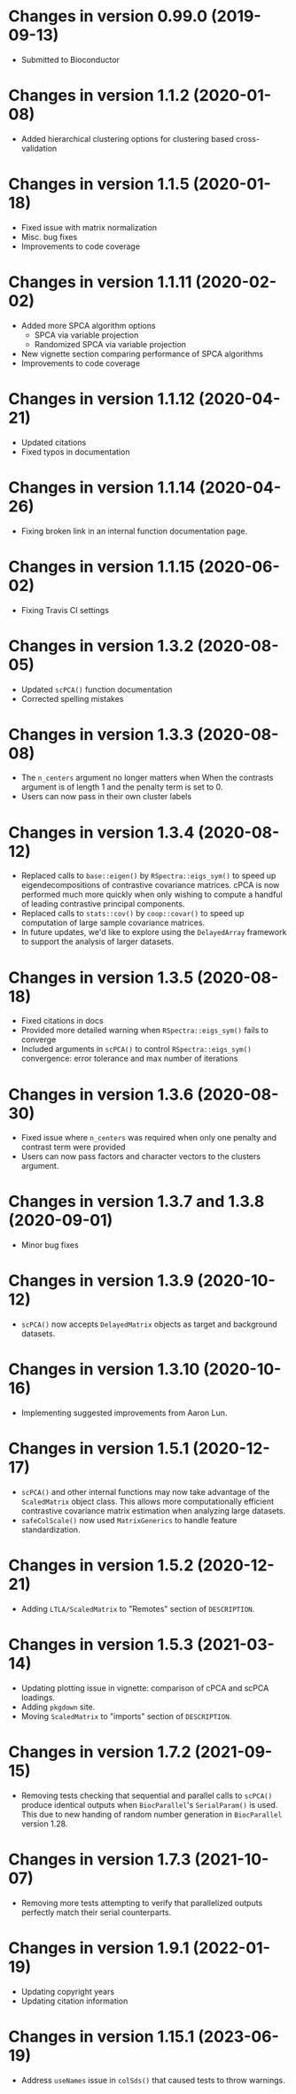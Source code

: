 # Changes in version 0.99.0 (2019-09-13)

+ Submitted to Bioconductor

# Changes in version 1.1.2 (2020-01-08)

+ Added hierarchical clustering options for clustering based cross-validation

# Changes in version 1.1.5 (2020-01-18)

+ Fixed issue with matrix normalization
+ Misc. bug fixes
+ Improvements to code coverage

# Changes in version 1.1.11 (2020-02-02)

+ Added more SPCA algorithm options
  - SPCA via variable projection
  - Randomized SPCA via variable projection
+ New vignette section comparing performance of SPCA algorithms
+ Improvements to code coverage

# Changes in version 1.1.12 (2020-04-21)

+ Updated citations
+ Fixed typos in documentation

# Changes in version 1.1.14 (2020-04-26)

+ Fixing broken link in an internal function documentation page.

# Changes in version 1.1.15 (2020-06-02)

+ Fixing Travis CI settings

# Changes in version 1.3.2 (2020-08-05)

+ Updated `scPCA()` function documentation
+ Corrected spelling mistakes

# Changes in version 1.3.3 (2020-08-08)

+ The `n_centers` argument no longer matters when When the contrasts argument is of length 1 and the penalty term is set to 0.
+ Users can now pass in their own cluster labels

# Changes in version 1.3.4 (2020-08-12)

+ Replaced calls to `base::eigen()` by `RSpectra::eigs_sym()` to speed up eigendecompositions of contrastive covariance matrices. cPCA is now performed much more quickly when only wishing to compute a handful of leading contrastive principal components.
+ Replaced calls to `stats::cov()` by `coop::covar()` to speed up computation of large sample covariance matrices.
+ In future updates, we'd like to explore using the `DelayedArray` framework to support the analysis of larger datasets.

# Changes in version 1.3.5 (2020-08-18)

+ Fixed citations in docs
+ Provided more detailed warning when `RSpectra::eigs_sym()` fails to converge
+ Included arguments in `scPCA()` to control `RSpectra::eigs_sym()` convergence: error tolerance and max number of iterations

# Changes in version 1.3.6 (2020-08-30)

+ Fixed issue where `n_centers` was required when only one penalty and contrast term were provided
+ Users can now pass factors and character vectors to the clusters argument.

# Changes in version 1.3.7 and 1.3.8 (2020-09-01)

+ Minor bug fixes

# Changes in version 1.3.9 (2020-10-12)

+ `scPCA()` now accepts `DelayedMatrix` objects as target and background datasets.

# Changes in version 1.3.10 (2020-10-16)

+ Implementing suggested improvements from Aaron Lun.

# Changes in version 1.5.1 (2020-12-17)

+ `scPCA()` and other internal functions may now take advantage of the
  `ScaledMatrix` object class. This allows more computationally efficient
  contrastive covariance matrix estimation when analyzing large datasets.
+ `safeColScale()` now used `MatrixGenerics` to handle feature standardization.

# Changes in version 1.5.2 (2020-12-21)

+ Adding `LTLA/ScaledMatrix` to "Remotes" section of `DESCRIPTION`.

# Changes in version 1.5.3 (2021-03-14)

+ Updating plotting issue in vignette: comparison of cPCA and scPCA loadings.
+ Adding `pkgdown` site.
+ Moving `ScaledMatrix` to "imports" section of `DESCRIPTION`.

# Changes in version 1.7.2 (2021-09-15)

+ Removing tests checking that sequential and parallel calls to `scPCA()`
  produce identical outputs when `BiocParallel`'s `SerialParam()` is used. This
  due to new handing of random number generation in `BiocParallel` version 1.28.
  
# Changes in version 1.7.3 (2021-10-07)

+ Removing more tests attempting to verify that parallelized outputs perfectly
  match their serial counterparts.

# Changes in version 1.9.1 (2022-01-19)

+ Updating copyright years
+ Updating citation information

# Changes in version 1.15.1 (2023-06-19)

+ Address `useNames` issue in `colSds()` that caused tests to throw warnings.

